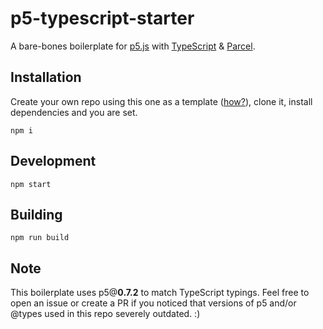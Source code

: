# p5-typescript-starter

A bare-bones boilerplate for [p5.js](https://github.com/processing/p5.js) with [TypeScript](https://github.com/Microsoft/TypeScript) & [Parcel](https://github.com/parcel-bundler/parcel).

## Installation

Create your own repo using this one as a template ([how?](https://help.github.com/en/github/creating-cloning-and-archiving-repositories/creating-a-repository-from-a-template)), clone it, install dependencies and you are set.

```shell
npm i
```

## Development

```shell
npm start
```

## Building

```shell
npm run build
```

## Note

This boilerplate uses p5@**0.7.2** to match TypeScript typings. Feel free to open an issue or create a PR if you noticed that versions of p5 and/or @types used in this repo severely outdated. :)
